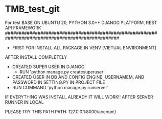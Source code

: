 # TMB_test_git
For test
BASE ON UBUNTU 20,
PYTHON 3.0++
DJANGO PLATFORM,
REST API FRAMEWORK
##################################################################################################
- FIRST FOR INSTALL ALL PACKAGE IN VENV [VIETUAL ENVIRONMENT]

AFTER INSTALL COMPLETELY
- CREATED SUPER USER IN DJANGO
  - RUN 'python manage.py createsuperuser'
- CREATED USER IN DB AND CONFIG ENGINE, USERNAMEM, AND PASSWORD IN SETTING.PY IN PROJECT FILE
- RUN COMMAND 'python manage.py runserver'

IF EVERYTHING WAS INSTALL ALREADY IT WILL WORK!!
AFTER SERVER RUNNER IN LOCAL

PLEASE TRY THIS PATH
PATH:
  127.0.0.1:8000/account/
